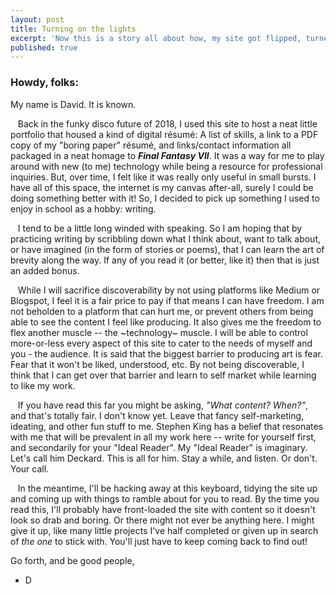 ```yaml
---
layout: post
title: Turning on the lights
excerpt: 'Now this is a story all about how, my site got flipped, turned upside down...'
published: true
---
```


### Howdy, folks:

My name is David. It is known. 

   Back in the funky disco future of 2018, I used this site to host a neat little portfolio that housed a kind of digital résumé: A list of skills, a link to a PDF copy of my "boring paper" résumé, and links/contact information all packaged in a neat homage to ***Final Fantasy VII***. It was a way for me to play around with new (to me) technology while being a resource for professional inquiries. But, over time, I felt like it was really only useful in small bursts. I have all of this space, the internet is my canvas after-all, surely I could be doing something better with it! So, I decided to pick up something I used to enjoy in school as a hobby: writing.
    
   I tend to be a little long winded with speaking. So I am hoping that by practicing writing by scribbling down what I think about, want to talk about, or have imagined (in the form of stories or poems), that I can learn the art of brevity along the way. If any of you read it (or better, like it) then that is just an added bonus.

   While I will sacrifice discoverability by not using platforms like Medium or Blogspot, I feel it is a fair price to pay if that means I can have freedom. I am not beholden to a platform that can hurt me, or prevent others from being able to see the content I feel like producing. It also gives me the freedom to flex another muscle -- the ~technology~ muscle. I will be able to control more-or-less every aspect of this site to cater to the needs of myself and you - the audience. It is said that the biggest barrier to producing art is fear. Fear that it won't be liked, understood, etc. By not being discoverable, I think that I can get over that barrier and learn to self market while learning to like my work.

   If you have read this far you might be asking, *"What content? When?"*, and that's totally fair. I don't know yet. Leave that fancy self-marketing, ideating, and other fun stuff to me. Stephen King has a belief that resonates with me that will be prevalent in all my work here -- write for yourself first, and secondarily for your "Ideal Reader". My "Ideal Reader" is imaginary. Let's call him Deckard. This is all for him. Stay a while, and listen. Or don't. Your call.

   In the meantime, I'll be hacking away at this keyboard, tidying the site up and coming up with things to ramble about for you to read. By the time you read this, I'll probably have front-loaded the site with content so it doesn't look so drab and boring. Or there might not ever be anything here. I might give it up, like many little projects I've half completed or given up in search of *the one* to stick with. You'll just have to keep coming back to find out!


Go forth, and be good people,
- D
